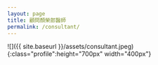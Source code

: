 ```yaml
---
layout: page
title: 顧問顏榮郎醫師
permalink: /consultant/
---
```


![]({{ site.baseurl }}/assets/consultant.jpeg){:class="profile":height="700px" width="400px"}
